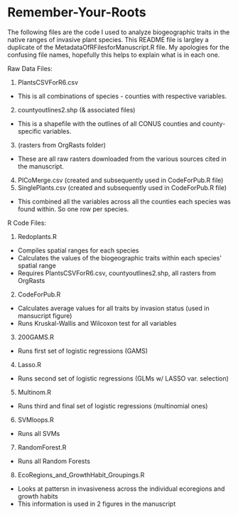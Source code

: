 # Remember-Your-Roots

The following files are the code I used to analyze biogeographic traits in the native ranges of invasive plant species. 
This README file is largley a duplicate of the MetadataOfRFilesforManuscript.R file. 
My apologies for the confusing file names, hopefully this helps to explain what is in each one. 

Raw Data Files:
1. PlantsCSVForR6.csv
  * This is all combinations of species - counties with respective variables. 
2. countyoutlines2.shp (& associated files)
  * This is a shapefile with the outlines of all CONUS counties and county-specific variables.
3. (rasters from OrgRasts folder)
  * These are all raw rasters downloaded from the various sources cited in the manuscript. 
4. PlCoMerge.csv (created and subsequently used in CodeForPub.R file)
5. SinglePlants.csv (created and subsequently used in CodeForPub.R file) 
  * This combined all the variables across all the counties each species was found within. So one row per species. 

R Code Files:
1. Redoplants.R
  *  Compiles spatial ranges for each species
  *  Calculates the values of the biogeographic traits within each species' spatial range
  *  Requires PlantsCSVForR6.csv, countyoutlines2.shp, all rasters from OrgRasts 
2. CodeForPub.R
  * Calculates average values for all traits by invasion status (used in mansucript figure)
  * Runs Kruskal-Wallis and Wilcoxon test for all variables
3. 200GAMS.R
  * Runs first set of logistic regressions (GAMS)
4. Lasso.R
  * Runs second set of logistic regressions (GLMs w/ LASSO var. selection)
5. Multinom.R
  * Runs third and final set of logistic regressions (multinomial ones)
6. SVMloops.R
  * Runs all SVMs
7. RandomForest.R
  * Runs all Random Forests
8. EcoRegions_and_GrowthHabit_Groupings.R
  * Looks at pattersn in invasiveness across the individual ecoregions and growth habits
  * This information is used in 2 figures in the manuscript

